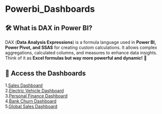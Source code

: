 # Powerbi_Dashboards

## 🛠 What is DAX in Power BI?  
DAX (**Data Analysis Expressions**) is a formula language used in **Power BI, Power Pivot, and SSAS** for creating custom calculations. It allows complex aggregations, calculated columns, and measures to enhance data insights. Think of it as **Excel formulas but way more powerful and dynamic!** 🚀  

## 🔗 Access the Dashboards
1.[Sales Dashboard](https://github.com/rodricksjo/Powerbi_Dashboards/blob/main/Sales%20Dashboard%20.jpg)<br>
2.[Electric Vehicle Dashboard](https://github.com/rodricksjo/Powerbi_Dashboards/blob/main/EV%20Dashboard.jpg)<br>
3.[Personal Finance Dashboard](https://github.com/rodricksjo/Powerbi_Dashboards/blob/main/PersonalFinaceDashb.jpg)<br>
4.[Bank Churn Dashboard](https://github.com/rodricksjo/Powerbi_Dashboards/blob/main/BankCustomerChurnAnalysis.jpg)<br>
5.[Global Sales Dashboard](https://github.com/rodricksjo/Powerbi_Dashboards/blob/main/Global%20Sales%20Analysis%20Dashboard.jpg)<br>


